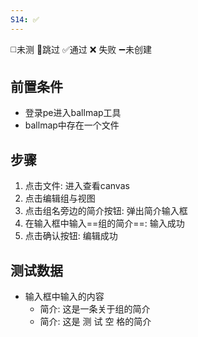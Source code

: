 ```yaml
---
S14: ✅
---
```

◻️未测    🚫跳过     ✅通过    ❌ 失败    ➖未创建

## 前置条件

- 登录pe进入ballmap工具
- ballmap中存在一个文件

## 步骤

1. 点击文件: 进入查看canvas
2. 点击编辑组与视图
3. 点击组名旁边的简介按钮: 弹出简介输入框
4. 在输入框中输入==组的简介==: 输入成功
5. 点击确认按钮: 编辑成功

## 测试数据

- 输入框中输入的内容
	- 简介: 这是一条关于组的简介
	- 简介: 这是 测 试 空 格的简介
